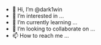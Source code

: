 - 👋 Hi, I’m @dark1win
- 👀 I’m interested in ...
- 🌱 I’m currently learning ...
- 💞️ I’m looking to collaborate on ...
- 📫 How to reach me ...

<!---
dark1win/dark1win is a ✨ special ✨ repository because its `README.md` (this file) appears on your GitHub profile.
You can click the Preview link to take a look at your changes.
--->
